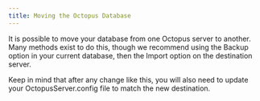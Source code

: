```yaml
---
title: Moving the Octopus Database
---
```


It is possible to move your database from one Octopus server to another. Many methods exist to do this, though we recommend using the Backup option in your current database, then the Import option on the destination server.

Keep in mind that after any change like this, you will also need to update your OctopusServer.config file to match the new destination.
